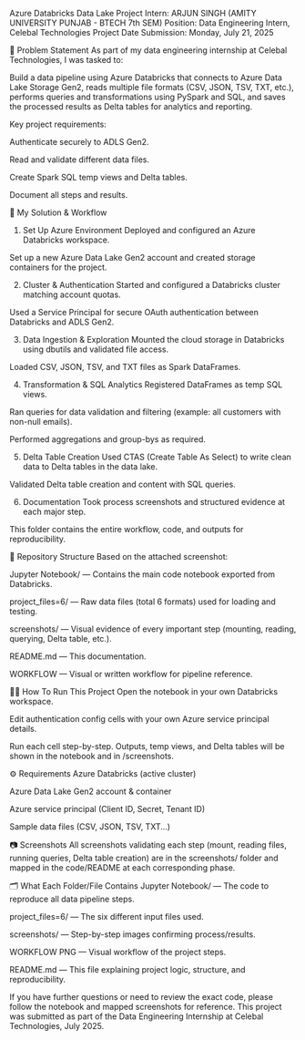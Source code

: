 Azure Databricks Data Lake Project
Intern: ARJUN SINGH (AMITY UNIVERSITY PUNJAB - BTECH 7th SEM) 
Position: Data Engineering Intern, Celebal Technologies
Project Date Submission: Monday, July 21, 2025


📌 Problem Statement
As part of my data engineering internship at Celebal Technologies, I was tasked to:

Build a data pipeline using Azure Databricks that connects to Azure Data Lake Storage Gen2, reads multiple file formats (CSV, JSON, TSV, TXT, etc.), performs queries and transformations using PySpark and SQL, and saves the processed results as Delta tables for analytics and reporting.

Key project requirements:

Authenticate securely to ADLS Gen2.

Read and validate different data files.

Create Spark SQL temp views and Delta tables.

Document all steps and results.

🚀 My Solution & Workflow
1. Set Up Azure Environment
Deployed and configured an Azure Databricks workspace.

Set up a new Azure Data Lake Gen2 account and created storage containers for the project.

2. Cluster & Authentication
Started and configured a Databricks cluster matching account quotas.

Used a Service Principal for secure OAuth authentication between Databricks and ADLS Gen2.

3. Data Ingestion & Exploration
Mounted the cloud storage in Databricks using dbutils and validated file access.

Loaded CSV, JSON, TSV, and TXT files as Spark DataFrames.

4. Transformation & SQL Analytics
Registered DataFrames as temp SQL views.

Ran queries for data validation and filtering (example: all customers with non-null emails).

Performed aggregations and group-bys as required.

5. Delta Table Creation
Used CTAS (Create Table As Select) to write clean data to Delta tables in the data lake.

Validated Delta table creation and content with SQL queries.

6. Documentation
Took process screenshots and structured evidence at each major step.

This folder contains the entire workflow, code, and outputs for reproducibility.

📁 Repository Structure
Based on the attached screenshot:

Jupyter Notebook/ — Contains the main code notebook exported from Databricks.

project_files=6/ — Raw data files (total 6 formats) used for loading and testing.

screenshots/ — Visual evidence of every important step (mounting, reading, querying, Delta table, etc.).

README.md — This documentation.

WORKFLOW — Visual or written workflow for pipeline reference.

🧑‍💻 How To Run This Project
Open the notebook in your own Databricks workspace.

Edit authentication config cells with your own Azure service principal details.

Run each cell step-by-step. Outputs, temp views, and Delta tables will be shown in the notebook and in /screenshots.

⚙️ Requirements
Azure Databricks (active cluster)

Azure Data Lake Gen2 account & container

Azure service principal (Client ID, Secret, Tenant ID)

Sample data files (CSV, JSON, TSV, TXT...)

📷 Screenshots
All screenshots validating each step (mount, reading files, running queries, Delta table creation) are in the screenshots/ folder and mapped in the code/README at each corresponding phase.

🗂 What Each Folder/File Contains
Jupyter Notebook/ — The code to reproduce all data pipeline steps.

project_files=6/ — The six different input files used.

screenshots/ — Step-by-step images confirming process/results.

WORKFLOW PNG — Visual workflow of the project steps.

README.md — This file explaining project logic, structure, and reproducibility.

If you have further questions or need to review the exact code, please follow the notebook and mapped screenshots for reference.
This project was submitted as part of the Data Engineering Internship at Celebal Technologies, July 2025.
